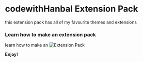 # codewithHanbal Extension Pack

this extension pack has all of my favourite themes and extensions

### Learn how to make an extension pack

learn how to make an ![Extension Pack](https://www.youtube.com/watch?v=DvNXEBxO3YQ&t=67s)

**Enjoy!**
